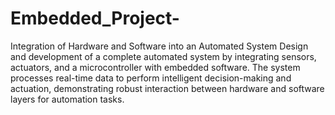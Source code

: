 # Embedded_Project-
Integration of Hardware and Software into an Automated System
Design and development of a complete automated system by integrating sensors, actuators, and a microcontroller with embedded software. The system processes real-time data to perform intelligent decision-making and actuation, demonstrating robust interaction between hardware and software layers for automation tasks.

